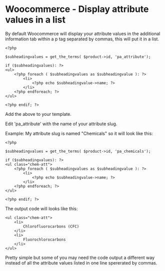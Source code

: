 # Woocommerce - Display attribute values in a list
By default Woocommerce will display your attribute values in the additional information tab within a p tag separated by commas, this will put it in a list.

    <?php

    $subheadingvalues = get_the_terms( $product->id, 'pa_attribute');
    
    if ($subheadingvalues): ?>
    <ul>
    	<?php foreach ( $subheadingvalues as $subheadingvalue ): ?>
    		<li>
    			<?php echo $subheadingvalue->name; ?>
    		</li>
    	<?php endforeach; ?>
    </ul>
    
    <?php endif; ?>

Add the above to your template.

Edit 'pa_attribute' with the name of your attribute slug.

Example: My attribute slug is named "Chemicals" so it will look like this:

    <?php

    $subheadingvalues = get_the_terms( $product->id, 'pa_chemicals');
    
    if ($subheadingvalues): ?>
    <ul class="chem-att">
    	<?php foreach ( $subheadingvalues as $subheadingvalue ): ?>
    		<li>
    			<?php echo $subheadingvalue->name; ?>
    		</li>
    	<?php endforeach; ?>
    </ul>
    
    <?php endif; ?>

The output code will looks like this:

    <ul class="chem-att">
    	<li>
    		Chlorofluorocarbons (CFC)
    	</li>
    	<li>
    		Fluorochlorocarbons
    	</li>
    </ul>

Pretty simple but some of you  may need the code output a different way instead of all the attribute values listed in one line spererated by commas.
